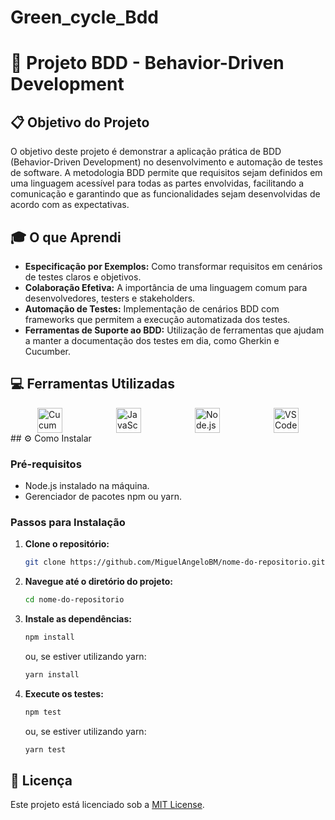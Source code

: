 # Green_cycle_Bdd
# 🧪 Projeto BDD - Behavior-Driven Development

## 📋 Objetivo do Projeto
O objetivo deste projeto é demonstrar a aplicação prática de BDD (Behavior-Driven Development) no desenvolvimento e automação de testes de software. A metodologia BDD permite que requisitos sejam definidos em uma linguagem acessível para todas as partes envolvidas, facilitando a comunicação e garantindo que as funcionalidades sejam desenvolvidas de acordo com as expectativas.

## 🎓 O que Aprendi
- **Especificação por Exemplos:** Como transformar requisitos em cenários de testes claros e objetivos.
- **Colaboração Efetiva:** A importância de uma linguagem comum para desenvolvedores, testers e stakeholders.
- **Automação de Testes:** Implementação de cenários BDD com frameworks que permitem a execução automatizada dos testes.
- **Ferramentas de Suporte ao BDD:** Utilização de ferramentas que ajudam a manter a documentação dos testes em dia, como Gherkin e Cucumber.

## 💻 Ferramentas Utilizadas

<div style="display: flex; justify-content: space-around; align-items: center;">

  <!-- Cucumber -->
  <a href="https://cucumber.io/" target="_blank">
    <img src="https://cdn.jsdelivr.net/gh/devicons/devicon/icons/cucumber/cucumber-plain.svg" alt="Cucumber" width="40" height="40"/>
  </a>

 

  <!-- JavaScript -->
  <a href="https://developer.mozilla.org/en-US/docs/Web/JavaScript" target="_blank">
    <img src="https://cdn.jsdelivr.net/gh/devicons/devicon/icons/javascript/javascript-original.svg" alt="JavaScript" width="40" height="40"/>
  </a>

  <!-- Node.js -->
  <a href="https://nodejs.org/" target="_blank">
    <img src="https://cdn.jsdelivr.net/gh/devicons/devicon/icons/nodejs/nodejs-original.svg" alt="Node.js" width="40" height="40"/>
  </a>

  <!-- VS Code -->
  <a href="https://code.visualstudio.com/" target="_blank">
    <img src="https://cdn.jsdelivr.net/gh/devicons/devicon/icons/vscode/vscode-original.svg" alt="VS Code" width="40" height="40"/>
  </a>

</div>
## ⚙️ Como Instalar

### Pré-requisitos
- Node.js instalado na máquina.
- Gerenciador de pacotes npm ou yarn.

### Passos para Instalação

1. **Clone o repositório:**

    ```bash
    git clone https://github.com/MiguelAngeloBM/nome-do-repositorio.git
    ```

2. **Navegue até o diretório do projeto:**

    ```bash
    cd nome-do-repositorio
    ```

3. **Instale as dependências:**

    ```bash
    npm install
    ```

    ou, se estiver utilizando yarn:

    ```bash
    yarn install
    ```

4. **Execute os testes:**

    ```bash
    npm test
    ```

    ou, se estiver utilizando yarn:

    ```bash
    yarn test
    ```



## 📄 Licença
Este projeto está licenciado sob a [MIT License](LICENSE).

